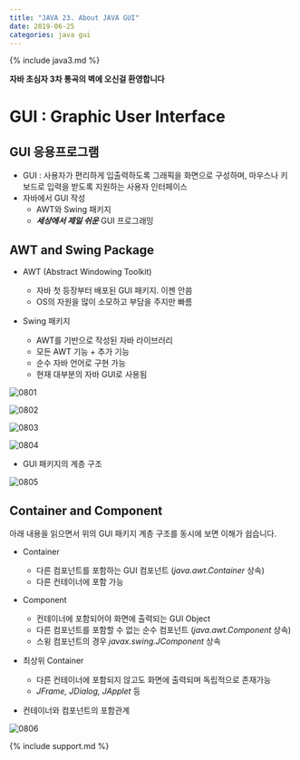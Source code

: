 ```yaml
---
title: "JAVA 23. About JAVA GUI"
date: 2019-06-25
categories: java gui
---
```


{% include java3.md %}

**자바 초심자 3차 통곡의 벽에 오신걸 환영합니다**

# GUI : Graphic User Interface

## GUI 응용프로그램

* GUI : 사용자가 편리하게 입출력하도록 그래픽을 화면으로 구성하며, 마우스나 키보드로 입력을 받도록 지원하는 사용자 인터페이스
* 자바에서 GUI 작성
  * AWT와 Swing 패키지
  * ***세상에서 제일 쉬운*** GUI 프로그래밍

## AWT and Swing Package

* AWT (Abstract Windowing Toolkit)
  * 자바 첫 등장부터 배포된 GUI 패키지. 이젠 안씀
  * OS의 자원을 많이 소모하고 부담을 주지만 빠름
  
* Swing 패키지
  * AWT를 기반으로 작성된 자바 라이브러리
  * 모든 AWT 기능 + 추가 기능
  * 순수 자바 언어로 구현 가능
  * 현재 대부분의 자바 GUI로 사용됨
  
![0801](https://user-images.githubusercontent.com/26007107/60094255-81c39080-9786-11e9-982a-307e118d1c22.png)

![0802](https://user-images.githubusercontent.com/26007107/60094252-812afa00-9786-11e9-80ad-4659295966a0.png)

![0803](https://user-images.githubusercontent.com/26007107/60094253-812afa00-9786-11e9-8a95-9976f4832368.png)

![0804](https://user-images.githubusercontent.com/26007107/60094254-81c39080-9786-11e9-8650-515876ca5e6c.png)

* GUI 패키지의 계층 구조

![0805](https://user-images.githubusercontent.com/26007107/60094377-d1a25780-9786-11e9-9b69-d01e454bdea1.png)


## Container and Component

아래 내용을 읽으면서 위의 GUI 패키지 계층 구조를 동시에 보면 이해가 쉽습니다.

* Container
  * 다른 컴포넌트를 포함하는 GUI 컴포넌트 (*java.awt.Container* 상속)
  * 다른 컨테이너에 포함 가능
  
* Component
  * 컨테이너에 포함되어야 화면에 출력되는 GUI Object
  * 다른 컴포넌트를 포함할 수 없는 순수 컴포넌트 (*java.awt.Component* 상속)
  * 스윙 컴포넌트의 경우 *javax.swing.JComponent* 상속
  
* 최상위 Container
  * 다른 컨테이너에 포함되지 않고도 화면에 출력되며 독립적으로 존재가능
  * *JFrame, JDialog, JApplet* 등
  
* 컨테이너와 컴포넌트의 포함관계

![0806](https://user-images.githubusercontent.com/26007107/60094576-715fe580-9787-11e9-8424-d2451c9b8765.png)


{% include support.md %}
